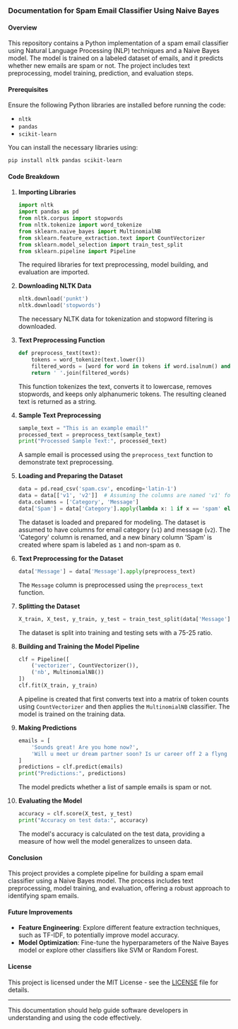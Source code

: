 ### Documentation for Spam Email Classifier Using Naive Bayes

#### Overview
This repository contains a Python implementation of a spam email classifier using Natural Language Processing (NLP) techniques and a Naive Bayes model. The model is trained on a labeled dataset of emails, and it predicts whether new emails are spam or not. The project includes text preprocessing, model training, prediction, and evaluation steps.

#### Prerequisites
Ensure the following Python libraries are installed before running the code:
- `nltk`
- `pandas`
- `scikit-learn`

You can install the necessary libraries using:
```bash
pip install nltk pandas scikit-learn
```

#### Code Breakdown

1. **Importing Libraries**
   ```python
   import nltk
   import pandas as pd
   from nltk.corpus import stopwords
   from nltk.tokenize import word_tokenize
   from sklearn.naive_bayes import MultinomialNB
   from sklearn.feature_extraction.text import CountVectorizer
   from sklearn.model_selection import train_test_split
   from sklearn.pipeline import Pipeline
   ```
   The required libraries for text preprocessing, model building, and evaluation are imported.

2. **Downloading NLTK Data**
   ```python
   nltk.download('punkt')
   nltk.download('stopwords')
   ```
   The necessary NLTK data for tokenization and stopword filtering is downloaded.

3. **Text Preprocessing Function**
   ```python
   def preprocess_text(text):
       tokens = word_tokenize(text.lower())
       filtered_words = [word for word in tokens if word.isalnum() and word not in stopwords.words('english')]
       return ' '.join(filtered_words)
   ```
   This function tokenizes the text, converts it to lowercase, removes stopwords, and keeps only alphanumeric tokens. The resulting cleaned text is returned as a string.

4. **Sample Text Preprocessing**
   ```python
   sample_text = "This is an example email!"
   processed_text = preprocess_text(sample_text)
   print("Processed Sample Text:", processed_text)
   ```
   A sample email is processed using the `preprocess_text` function to demonstrate text preprocessing.

5. **Loading and Preparing the Dataset**
   ```python
   data = pd.read_csv('spam.csv', encoding='latin-1')
   data = data[['v1', 'v2']]  # Assuming the columns are named 'v1' for Category and 'v2' for Message
   data.columns = ['Category', 'Message']
   data['Spam'] = data['Category'].apply(lambda x: 1 if x == 'spam' else 0)
   ```
   The dataset is loaded and prepared for modeling. The dataset is assumed to have columns for email category (`v1`) and message (`v2`). The 'Category' column is renamed, and a new binary column 'Spam' is created where spam is labeled as `1` and non-spam as `0`.

6. **Text Preprocessing for the Dataset**
   ```python
   data['Message'] = data['Message'].apply(preprocess_text)
   ```
   The `Message` column is preprocessed using the `preprocess_text` function.

7. **Splitting the Dataset**
   ```python
   X_train, X_test, y_train, y_test = train_test_split(data['Message'], data['Spam'], test_size=0.25, random_state=42)
   ```
   The dataset is split into training and testing sets with a 75-25 ratio.

8. **Building and Training the Model Pipeline**
   ```python
   clf = Pipeline([
       ('vectorizer', CountVectorizer()),
       ('nb', MultinomialNB())
   ])
   clf.fit(X_train, y_train)
   ```
   A pipeline is created that first converts text into a matrix of token counts using `CountVectorizer` and then applies the `MultinomialNB` classifier. The model is trained on the training data.

9. **Making Predictions**
   ```python
   emails = [
       'Sounds great! Are you home now?',
       'Will u meet ur dream partner soon? Is ur career off 2 a flyng start? 2 find out free, txt HORO followed by ur star sign, e. g. HORO ARIES'
   ]
   predictions = clf.predict(emails)
   print("Predictions:", predictions)
   ```
   The model predicts whether a list of sample emails is spam or not.

10. **Evaluating the Model**
    ```python
    accuracy = clf.score(X_test, y_test)
    print("Accuracy on test data:", accuracy)
    ```
    The model's accuracy is calculated on the test data, providing a measure of how well the model generalizes to unseen data.

#### Conclusion
This project provides a complete pipeline for building a spam email classifier using a Naive Bayes model. The process includes text preprocessing, model training, and evaluation, offering a robust approach to identifying spam emails.

#### Future Improvements
- **Feature Engineering**: Explore different feature extraction techniques, such as TF-IDF, to potentially improve model accuracy.
- **Model Optimization**: Fine-tune the hyperparameters of the Naive Bayes model or explore other classifiers like SVM or Random Forest.

#### License
This project is licensed under the MIT License - see the [LICENSE](LICENSE) file for details.

---

This documentation should help guide software developers in understanding and using the code effectively.
